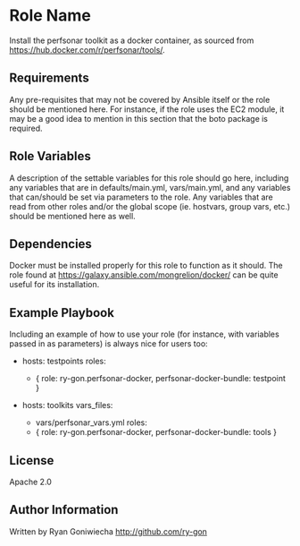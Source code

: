 Role Name
=========

Install the perfsonar toolkit as a docker container, as sourced from https://hub.docker.com/r/perfsonar/tools/.

Requirements
------------

Any pre-requisites that may not be covered by Ansible itself or the role should be mentioned here. For instance, if the role uses the EC2 module, it may be a good idea to mention in this section that the boto package is required.

Role Variables
--------------

A description of the settable variables for this role should go here, including any variables that are in defaults/main.yml, vars/main.yml, and any variables that can/should be set via parameters to the role. Any variables that are read from other roles and/or the global scope (ie. hostvars, group vars, etc.) should be mentioned here as well.

Dependencies
------------

Docker must be installed properly for this role to function as it should. The role found at
https://galaxy.ansible.com/mongrelion/docker/ can be quite useful for its installation.

Example Playbook
----------------

Including an example of how to use your role (for instance, with variables passed in as parameters) is always nice for users too:

- hosts: testpoints
  roles:
     - { role: ry-gon.perfsonar-docker, perfsonar-docker-bundle: testpoint }

- hosts: toolkits
  vars_files:
    - vars/perfsonar_vars.yml
  roles:
     - { role: ry-gon.perfsonar-docker, perfsonar-docker-bundle: tools }

License
-------

Apache 2.0

Author Information
------------------

Written by Ryan Goniwiecha http://github.com/ry-gon

